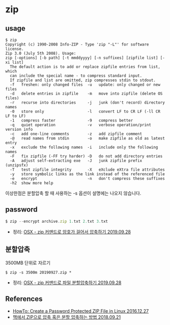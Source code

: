 # zip

## usage
```
$ zip
Copyright (c) 1990-2008 Info-ZIP - Type 'zip "-L"' for software license.
Zip 3.0 (July 5th 2008). Usage:
zip [-options] [-b path] [-t mmddyyyy] [-n suffixes] [zipfile list] [-xi list]
  The default action is to add or replace zipfile entries from list, which
  can include the special name - to compress standard input.
  If zipfile and list are omitted, zip compresses stdin to stdout.
  -f   freshen: only changed files  -u   update: only changed or new files
  -d   delete entries in zipfile    -m   move into zipfile (delete OS files)
  -r   recurse into directories     -j   junk (don't record) directory names
  -0   store only                   -l   convert LF to CR LF (-ll CR LF to LF)
  -1   compress faster              -9   compress better
  -q   quiet operation              -v   verbose operation/print version info
  -c   add one-line comments        -z   add zipfile comment
  -@   read names from stdin        -o   make zipfile as old as latest entry
  -x   exclude the following names  -i   include only the following names
  -F   fix zipfile (-FF try harder) -D   do not add directory entries
  -A   adjust self-extracting exe   -J   junk zipfile prefix (unzipsfx)
  -T   test zipfile integrity       -X   eXclude eXtra file attributes
  -y   store symbolic links as the link instead of the referenced file
  -e   encrypt                      -n   don't compress these suffixes
  -h2  show more help
```
이상한점은 분할압축 할 때 사용하는 -s 옵션이 설명에는 나오지 않습니다.

## password
```javascript
$ zip --encrypt archive.zip 1.txt 2.txt 3.txt
```

* 정리: [OSX - zip 커맨드로 암호가 걸어서 압축하기 2019.09.28](https://junho85.pe.kr/1443)

## 분할압축
3500MB 단위로 자르기
```
$ zip -s 3500m 20190927.zip *
```

* 정리: [OSX - zip 커맨드로 파일 분할압축하기 2019.09.28](https://junho85.pe.kr/1442)

## References
* [HowTo: Create a Password Protected ZIP File in Linux 2016.12.27](https://www.shellhacks.com/create-password-protected-zip-file-linux/)
* [맥에서 ZIP으로 압축 혹은 분할 압축하는 방법 2018.09.21](https://macinjune.com/all-posts/mac/tip/맥에서-zip으로-압축-혹은-분할-압축하는-방법/)
